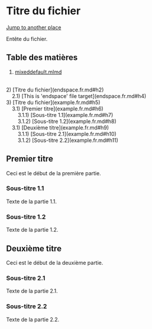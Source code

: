 # <a name="h5"></a>Titre du fichier

[Jump to another place](endspace.fr.md#this-is-endspace-file-target)

Entête du fichier.

## <a name="toc"></a>Table des matières

1) [mixeddefault.mlmd](mixeddefault.fr.md#h1)
<br />
2) [Titre du fichier](endspace.fr.md#h2)
<br />
&nbsp;&nbsp;&nbsp;&nbsp;2.1) [This is 'endspace' file target](endspace.fr.md#h4)
<br />
3) [Titre du fichier](example.fr.md#h5)
<br />
&nbsp;&nbsp;&nbsp;&nbsp;3.1) [Premier titre](example.fr.md#h6)
<br />
&nbsp;&nbsp;&nbsp;&nbsp;&nbsp;&nbsp;&nbsp;&nbsp;3.1.1) [Sous-titre 1.1](example.fr.md#h7)
<br />
&nbsp;&nbsp;&nbsp;&nbsp;&nbsp;&nbsp;&nbsp;&nbsp;3.1.2) [Sous-titre 1.2](example.fr.md#h8)
<br />
&nbsp;&nbsp;&nbsp;&nbsp;3.1) [Deuxième titre](example.fr.md#h9)
<br />
&nbsp;&nbsp;&nbsp;&nbsp;&nbsp;&nbsp;&nbsp;&nbsp;3.1.1) [Sous-titre 2.1](example.fr.md#h10)
<br />
&nbsp;&nbsp;&nbsp;&nbsp;&nbsp;&nbsp;&nbsp;&nbsp;3.1.2) [Sous-titre 2.2](example.fr.md#h11)


## <a name="h6"></a>Premier titre

Ceci est le début de la première partie.

### <a name="h7"></a>Sous-titre 1.1

Texte de la partie 1.1.

### <a name="h8"></a>Sous-titre 1.2

Texte de la partie 1.2.

## <a name="h9"></a>Deuxième titre

Ceci est le début de la deuxième partie.

### <a name="h10"></a>Sous-titre 2.1

Texte de la partie 2.1.

### <a name="h11"></a>Sous-titre 2.2

Texte de la partie 2.2.
